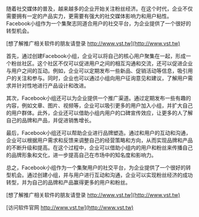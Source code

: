 随着社交媒体的普及，越来越多的企业开始关注粉丝经济。在这个时代，企业不仅需要拥有一定的产品实力，更需要有强大的社交媒体影响力和用户粘性。Facebook小组作为一个集聚志同道合用户的社交平台，为企业提供了一个很好的转型机会。

[想了解推广相关软件的朋友请登录 http://www.vst.tw](http://www.vst.tw)

首先，通过创建Facebook小组，企业可以将自己的核心用户聚集在一起，形成一个粉丝社区。这个社区不仅可以促进用户之间的相互沟通和交流，还可以促进企业与用户之间的互动。例如，企业可以定期发布一些新品、促销活动等信息，吸引用户的关注和参与。同时，企业也可以通过小组向用户征询意见和建议，了解用户需求并针对性地进行产品设计和改进。

其次，Facebook小组还可以为企业提供一个推广渠道。通过定期发布一些有趣的内容，例如文章、图片、视频等，企业可以吸引更多的用户加入小组，并扩大自己的用户群体。此外，企业还可以借助小组内用户的口碑宣传效应，让更多的人了解自己的品牌和产品，并促进销售增长。

最后，Facebook小组还可以帮助企业进行品牌塑造。通过和用户的互动和沟通，企业可以根据用户需求和反馈来调整自己的经营策略和方向，从而实现品牌和产品的不断升级和提高。在这个过程中，企业可以借助小组内的用户和粉丝来传播自己的品牌形象和文化，进一步提高自己在市场中的知名度和影响力。

总之，Facebook小组作为一个集聚用户的社交平台，为企业提供了一个很好的转型机会。通过创建小组，并与用户进行互动和沟通，企业可以实现粉丝经济的成功转型，并为自己的品牌和产品赢得更多的用户和粉丝。

[想了解推广相关软件的朋友请登录 http://www.vst.tw](http://www.vst.tw)


[访问软件官网 http://www.vst.tw](http://www.vst.tw)
